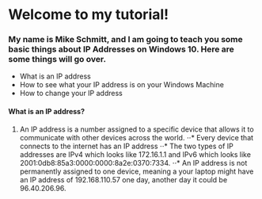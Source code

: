 # Welcome to my tutorial!

### My name is Mike Schmitt, and I am going to teach you some basic things about IP Addresses on Windows 10. Here are some things will go over.


* What is an IP address
* How to see what your IP address is on your Windows Machine
* How to change your IP address


#### What is an IP address?
1. An IP address is a number assigned to a specific device that allows it to communicate with other devices across the world.
⋅⋅* Every device that connects to the internet has an IP address
⋅⋅* The two types of IP addresses are IPv4 which looks like 172.16.1.1 and IPv6 which looks like 2001:0db8:85a3:0000:0000:8a2e:0370:7334.
⋅⋅* An IP address is not permanently assigned to one device, meaning a your laptop might have an IP address of 192.168.110.57 one day, another day it could be 96.40.206.96.
